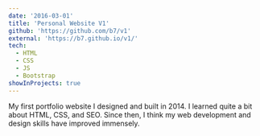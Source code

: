 ```yaml
---
date: '2016-03-01'
title: 'Personal Website V1'
github: 'https://github.com/b7/v1'
external: 'https://b7.github.io/v1/'
tech:
  - HTML
  - CSS
  - JS
  - Bootstrap
showInProjects: true
---
```


My first portfolio website I designed and built in 2014. I learned quite a bit about HTML, CSS, and SEO. Since then, I think my web development and design skills have improved immensely.
